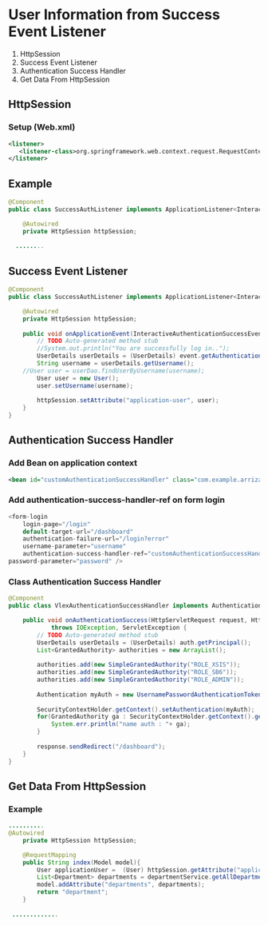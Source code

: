 # User Information from Success Event Listener
1. HttpSession
2. Success Event Listener
3. Authentication Success Handler
4. Get Data From HttpSession

## HttpSession
### Setup (Web.xml)
```xml
<listener>  
   <listener-class>org.springframework.web.context.request.RequestContextListener</listener-class>  
</listener>
```

## Example
```java
@Component
public class SuccessAuthListener implements ApplicationListener<InteractiveAuthenticationSuccessEvent> {

	@Autowired
	private HttpSession httpSession;
  
  ........
```

## Success Event Listener
```java
@Component
public class SuccessAuthListener implements ApplicationListener<InteractiveAuthenticationSuccessEvent> {

	@Autowired
	private HttpSession httpSession;
	
	public void onApplicationEvent(InteractiveAuthenticationSuccessEvent event) {
		// TODO Auto-generated method stub
		//System.out.println("You are successfully log in..");
		UserDetails userDetails = (UserDetails) event.getAuthentication().getPrincipal();
		String username = userDetails.getUsername();
    //User user = userDao.findUserByUsername(username);
		User user = new User();
		user.setUsername(username);
		
		httpSession.setAttribute("application-user", user);
	}
}
```

## Authentication Success Handler
### Add Bean on application context
```xml
<bean id="customAuthenticationSuccessHandler" class="com.example.arrizaqu.controller.VlexAuthenticationSuccessHandler" />
```

### Add authentication-success-handler-ref on form login
```java
<form-login
	login-page="/login"
	default-target-url="/dashboard"
	authentication-failure-url="/login?error"
	username-parameter="username"
	authentication-success-handler-ref="customAuthenticationSuccessHandler"
password-parameter="password" />
```

### Class Authentication Success Handler
```java
@Component
public class VlexAuthenticationSuccessHandler implements AuthenticationSuccessHandler {

	public void onAuthenticationSuccess(HttpServletRequest request, HttpServletResponse response, Authentication auth)
			throws IOException, ServletException {
		// TODO Auto-generated method stub
		UserDetails userDetails = (UserDetails) auth.getPrincipal();
		List<GrantedAuthority> authorities = new ArrayList();
		
		authorities.add(new SimpleGrantedAuthority("ROLE_XSIS"));
		authorities.add(new SimpleGrantedAuthority("ROLE_SB6"));
		authorities.add(new SimpleGrantedAuthority("ROLE_ADMIN"));
		
		Authentication myAuth = new UsernamePasswordAuthenticationToken(userDetails, userDetails.getPassword(), authorities);
		
		SecurityContextHolder.getContext().setAuthentication(myAuth);
		for(GrantedAuthority ga : SecurityContextHolder.getContext().getAuthentication().getAuthorities()) {
			System.err.println("name auth : "+ ga);
		}
		
		response.sendRedirect("/dashboard");
	}
}
```

## Get Data From HttpSession
### Example 
```java
..........
@Autowired
	private HttpSession httpSession;

	@RequestMapping
	public String index(Model model){
		User applicationUser =  (User) httpSession.getAttribute("application-user");
		List<Department> departments = departmentService.getAllDepartments();
		model.addAttribute("departments", departments);
		return "department";
	}
  
 .............
```
